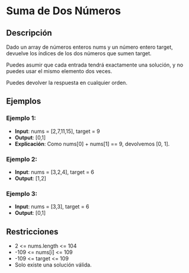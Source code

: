 # Suma de Dos Números

## Descripción

Dado un array de números enteros nums y un número entero target, devuelve los índices de los dos números que sumen target.

Puedes asumir que cada entrada tendrá exactamente una solución, y no puedes usar el mismo elemento dos veces.

Puedes devolver la respuesta en cualquier orden.

## Ejemplos

### Ejemplo 1:

- **Input**: nums = [2,7,11,15], target = 9
- **Output**: [0,1]
- **Explicación**: Como nums[0] + nums[1] == 9, devolvemos [0, 1].

### Ejemplo 2:

- **Input**: nums = [3,2,4], target = 6
- **Output**: [1,2]

### Ejemplo 3:

- **Input**: nums = [3,3], target = 6
- **Output**: [0,1]

## Restricciones

- 2 <= nums.length <= 104
- -109 <= nums[i] <= 109
- -109 <= target <= 109
- Solo existe una solución válida.